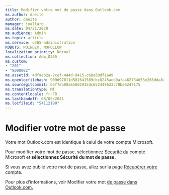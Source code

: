 ```yaml
---
title: Modifier votre mot de passe dans Outlook.com
ms.author: daeite
author: daeite
manager: joallard
ms.date: 04/21/2020
ms.audience: Admin
ms.topic: article
ms.service: o365-administration
ROBOTS: NOINDEX, NOFOLLOW
localization_priority: Normal
ms.collection: Adm_O365
ms.custom:
- "201"
- "8000002"
ms.assetid: 4dfaeb2a-2cef-444d-9415-c68a50df1a49
ms.openlocfilehash: 909d97011d581641589cbc8245aeb9afa462734d53e208dda84657cd306d6fb2
ms.sourcegitcommit: b5f7da89a650d2915dc652449623c78be6247175
ms.translationtype: MT
ms.contentlocale: fr-FR
ms.lasthandoff: 08/05/2021
ms.locfileid: "54112190"
---
```

# <a name="change-your-password"></a>Modifier votre mot de passe

Votre mot Outlook.com est identique à celui de votre compte Microsoft.
  
Pour modifier votre mot de passe, sélectionnez [Sécurité du](https://go.microsoft.com/fwlink/p/?linkid=842325&amp;clcid=0x409) compte Microsoft et **sélectionnez Sécurité du mot de passe.**
  
Si vous avez oublié votre mot de passe, allez sur la page [Récupérer votre](https://go.microsoft.com/fwlink/p/?linkid=841909) compte.
  
Pour plus d’informations, voir Modifier votre mot [de passe dans Outlook.com.](https://support.office.com/article/2138d690-811c-4545-b2f3-e4dbe80c9735?wt.mc_id=Office_Outlook_com_Alchemy)
